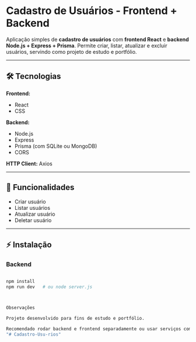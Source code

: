 # Cadastro de Usuários - Frontend + Backend

Aplicação simples de **cadastro de usuários** com **frontend React** e **backend Node.js + Express + Prisma**. Permite criar, listar, atualizar e excluir usuários, servindo como projeto de estudo e portfólio.

---

## 🛠 Tecnologias

**Frontend:**  
- React  
- CSS  

**Backend:**  
- Node.js  
- Express  
- Prisma (com SQLite ou MongoDB)  
- CORS  

**HTTP Client:** Axios

---

## 🚀 Funcionalidades

- Criar usuário  
- Listar usuários  
- Atualizar usuário  
- Deletar usuário  

---

## ⚡ Instalação

### Backend
```bash

npm install
npm run dev   # ou node server.js



Observações

Projeto desenvolvido para fins de estudo e portfólio.

Recomendado rodar backend e frontend separadamente ou usar serviços como Render (backend) + Vercel (frontend) para deploy online.
"# Cadastro-Usu-rios" 
